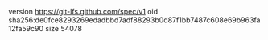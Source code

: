 version https://git-lfs.github.com/spec/v1
oid sha256:de0fce8293269edadbbd7adf88293b0d87f1bb7487c608e69b963fa12fa59c90
size 54078

